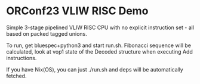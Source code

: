 ORConf23 VLIW RISC Demo
===

Simple 3-stage pipelined VLIW RISC CPU with no explicit instruction set - all
based on packed tagged unions.

To run, get bluespec+python3 and start run.sh. Fibonacci sequence will be calculated, look at vop1 state of the Decoded structure when executing Add instructions.

If you have Nix(OS), you can just ./run.sh and deps will be automatically fetched.
